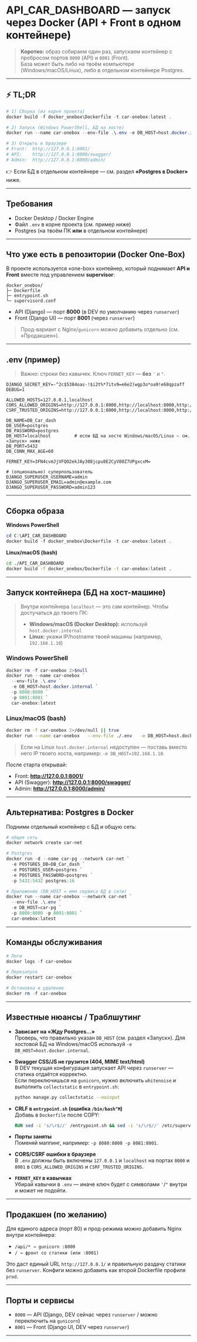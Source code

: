 # API_CAR_DASHBOARD — запуск через Docker (API + Front в одном контейнере)

> **Коротко:** образ собираем один раз, запускаем контейнер с пробросом портов `8000` (API) и `8001` (Front).  
> База может быть либо на твоём компьютере (Windows/macOS/Linux), либо в отдельном контейнере Postgres.

---

## ⚡ TL;DR

```powershell
# 1) Сборка (из корня проекта)
docker build -f docker_onebox\Dockerfile -t car-onebox:latest .

# 2) Запуск (Windows PowerShell, БД на хосте)
docker run --name car-onebox --env-file .\.env -e DB_HOST=host.docker.internal -p 8000:8000 -p 8001:8001 car-onebox:latest

# 3) Открыть в браузере
# Front:  http://127.0.0.1:8001/
# API:    http://127.0.0.1:8000/swagger/
# Admin:  http://127.0.0.1:8000/admin/
```

👉 Если БД в отдельном контейнере — см. раздел **«Postgres в Docker»** ниже.

---

## Требования

- Docker Desktop / Docker Engine
- Файл `.env` в корне проекта (см. пример ниже)
- Postgres (на твоём ПК **или** в отдельном контейнере)

---

## Что уже есть в репозитории (Docker One-Box)

В проекте используется «one-box» контейнер, который поднимает **API и Front** вместе под управлением **supervisor**:

```
docker_onebox/
├─ Dockerfile
├─ entrypoint.sh
└─ supervisord.conf
```

- API (Django) — порт **8000** (в DEV по умолчанию через `runserver`)
- Front (Django UI) — порт **8001** (через `runserver`)

> Прод-вариант с Nginx/`gunicorn` можно добавить отдельно (см. «Продакшен»).

---

## .env (пример)

> Важно: строки без кавычек. Ключ `FERNET_KEY` — **без** `'` и `"`.

```env
DJANGO_SECRET_KEY=-^2c$5384oas-!$i2t%*7itv9=e6e2)wgp3o*oa9!e68qpzaff
DEBUG=1

ALLOWED_HOSTS=127.0.0.1,localhost
CORS_ALLOWED_ORIGINS=http://127.0.0.1:8000,http://localhost:8000,http://127.0.0.1:8001,http://localhost:8001
CSRF_TRUSTED_ORIGINS=http://127.0.0.1:8000,http://localhost:8000,http://127.0.0.1:8001,http://localhost:8001

DB_NAME=DB_Car_dash
DB_USER=postgres
DB_PASSWORD=postgres
DB_HOST=localhost         # если БД на хосте Windows/macOS/Linux — см. «Запуск» ниже
DB_PORT=5432
DB_CONN_MAX_AGE=60

FERNET_KEY=3FN4cvmJjVFQO2ekJAy308jcpu8E2CyV80Z7UPgxcxM=

# (опционально) суперпользователь
DJANGO_SUPERUSER_USERNAME=admin
DJANGO_SUPERUSER_EMAIL=admin@example.com
DJANGO_SUPERUSER_PASSWORD=admin123
```

---

## Сборка образа

**Windows PowerShell**
```powershell
cd C:\API_CAR_DASHBOARD
docker build -f docker_onebox\Dockerfile -t car-onebox:latest .
```

**Linux/macOS (bash)**
```bash
cd ./API_CAR_DASHBOARD
docker build -f docker_onebox/Dockerfile -t car-onebox:latest .
```

---

## Запуск контейнера (БД на хост-машине)

> Внутри контейнера `localhost` — это сам контейнер. Чтобы достучаться до твоего ПК:
> - **Windows/macOS (Docker Desktop):** используй `host.docker.internal`
> - **Linux:** укажи IP/hostname твоей машины (например, `192.168.1.10`)

### Windows PowerShell
```powershell
docker rm -f car-onebox 2>$null
docker run --name car-onebox `
  --env-file .\.env `
  -e DB_HOST=host.docker.internal `
  -p 8000:8000 `
  -p 8001:8001 `
  car-onebox:latest
```

### Linux/macOS (bash)
```bash
docker rm -f car-onebox 2>/dev/null || true
docker run --name car-onebox   --env-file ./.env   -e DB_HOST=host.docker.internal   -p 8000:8000   -p 8001:8001   car-onebox:latest
```

> Если на Linux `host.docker.internal` недоступен — поставь вместо него IP твоего хоста, например: `-e DB_HOST=192.168.1.10`.

После старта открывай:
- Front: **http://127.0.0.1:8001/**
- API (Swagger): **http://127.0.0.1:8000/swagger/**
- Admin: **http://127.0.0.1:8000/admin/**

---

## Альтернатива: Postgres в Docker

Подними отдельный контейнер с БД и общую сеть:

```powershell
# общая сеть
docker network create car-net

# Postgres
docker run -d --name car-pg --network car-net `
  -e POSTGRES_DB=DB_Car_dash `
  -e POSTGRES_USER=postgres `
  -e POSTGRES_PASSWORD=postgres `
  -p 5432:5432 postgres:16

# Приложение (DB_HOST = имя сервиса БД в сети)
docker run --name car-onebox --network car-net `
  --env-file .\.env `
  -e DB_HOST=car-pg `
  -p 8000:8000 -p 8001:8001 `
  car-onebox:latest
```

---

## Команды обслуживания

```powershell
# Логи
docker logs -f car-onebox

# Перезапуск
docker restart car-onebox

# Остановка и удаление
docker rm -f car-onebox
```

---

## Известные нюансы / Траблшутинг

- **Зависает на «Жду Postgres…»**  
  Проверь, что правильно указан `DB_HOST` (см. раздел «Запуск»). Для хостовой БД на Windows/macOS используй `-e DB_HOST=host.docker.internal`.

- **Swagger CSS/JS не грузится (404, MIME text/html)**  
  В DEV текущая конфигурация запускает API через `runserver` — статика отдаётся корректно.  
  Если переключишься на `gunicorn`, нужно включить `whitenoise` и выполнить `collectstatic` в `entrypoint.sh`:
  ```bash
  python manage.py collectstatic --noinput
  ```

- **CRLF в `entrypoint.sh` (ошибка `/bin/bash^M`)**  
  Добавь в `Dockerfile` после COPY:
  ```dockerfile
  RUN sed -i 's/\r$//' /entrypoint.sh && sed -i 's/\r$//' /etc/supervisor/conf.d/supervisord.conf
  ```

- **Порты заняты**  
  Поменяй маппинг, например: `-p 8080:8000 -p 8081:8001`.

- **CORS/CSRF ошибки в браузере**  
  В `.env` должны быть включены `127.0.0.1` и `localhost` на портах `8000` и `8001` в `CORS_ALLOWED_ORIGINS` и `CSRF_TRUSTED_ORIGINS`.

- **`FERNET_KEY` в кавычках**  
  Убирай кавычки в `.env` — иначе ключ будет с символами `'`/`"` внутри и может не подойти.

---

## Продакшен (по желанию)

Для единого адреса (порт 80) и прод-режима можно добавить Nginx внутри контейнера:
- `/api/* → gunicorn :8000`
- `/ → фронт со статики (или :8001)`

Это даст единый URL `http://127.0.0.1/` и правильную раздачу статики без `runserver`. Конфиги можно добавить как второй Dockerfile профиля `prod`.

---

## Порты и сервисы

- `8000` — API (Django, DEV сейчас через `runserver` / можно переключить на `gunicorn`)  
- `8001` — Front (Django UI, DEV через `runserver`)

---